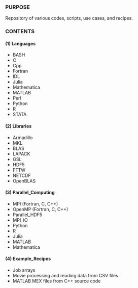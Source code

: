 ### PURPOSE

Repository of various codes, scripts, use cases, and recipes.

### CONTENTS

#### (1) Languages
    
   * BASH  
   * C  
   * Cpp  
   * Fortran  
   * IDL  
   * Julia  
   * Mathematica  
   * MATLAB  
   * Perl  
   * Python
   * R  
   * STATA

#### (2) Libraries
   
   * Armadillo
   * MKL
   * BLAS
   * LAPACK
   * GSL
   * HDF5
   * FFTW
   * NETCDF
   * OpenBLAS

#### (3) Parallel_Computing

   * MPI (Fortran, C, C++)
   * OpenMP (Fortran, C, C++)
   * Parallel_HDF5
   * MPI_IO
   * Python
   * R
   * Julia
   * MATLAB
   * Mathematica

#### (4) Example_Recipes

   * Job arrays
   * Movie processing and reading data from CSV files
   * MATLAB MEX files from C++ source code
